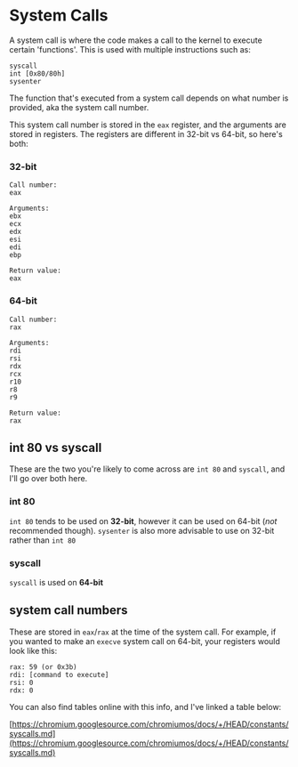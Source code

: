 # System Calls

A system call is where the code makes a call to the kernel to execute certain 'functions'. This is used with multiple instructions such as:

```text
syscall
int [0x80/80h]
sysenter
```

The function that's executed from a system call depends on what number is provided, aka the system call number.

This system call number is stored in the `eax` register, and the arguments are stored in registers. The registers are different in 32-bit vs 64-bit, so here's both:

### 32-bit

```text
Call number:
eax

Arguments:
ebx
ecx
edx
esi
edi
ebp

Return value:
eax
```

### 64-bit

```text
Call number:
rax

Arguments:
rdi
rsi
rdx
rcx
r10
r8
r9

Return value:
rax
```

## int 80 vs syscall

These are the two you're likely to come across are `int 80` and `syscall`, and I'll go over both here.

### int 80

`int 80` tends to be used on **32-bit**, however it can be used on 64-bit \(_not_ recommended though\). `sysenter` is also more advisable to use on 32-bit rather than `int 80`

### syscall

`syscall` is used on **64-bit**

## system call numbers

These are stored in `eax`/`rax` at the time of the system call. For example, if you wanted to make an `execve` system call on 64-bit, your registers would look like this:

```text
rax: 59 (or 0x3b)
rdi: [command to execute]
rsi: 0
rdx: 0
```

You can also find tables online with this info, and I've linked a table below:

[https://chromium.googlesource.com/chromiumos/docs/+/HEAD/constants/syscalls.md](https://chromium.googlesource.com/chromiumos/docs/+/HEAD/constants/syscalls.md)


